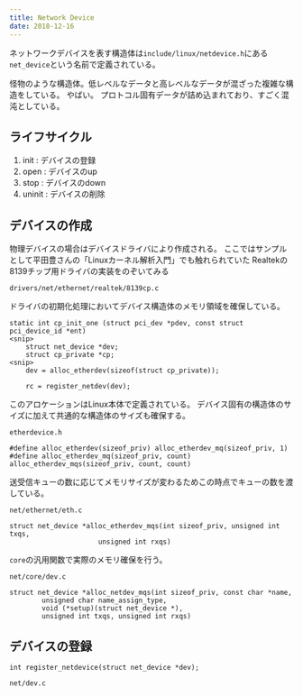 ```yaml
---
title: Network Device
date: 2018-12-16
---
```


ネットワークデバイスを表す構造体は`include/linux/netdevice.h`にある`net_device`という名前で定義されている。

怪物のような構造体。低レベルなデータと高レベルなデータが混ざった複雑な構造をしている。
やばい。
プロトコル固有データが詰め込まれており、すごく混沌としている。

ライフサイクル
-----------

1. init : デバイスの登録
2. open : デバイスのup
3. stop : デバイスのdown
4. uninit : デバイスの削除

デバイスの作成
--------

物理デバイスの場合はデバイスドライバにより作成される。
ここではサンプルとして平田豊さんの「Linuxカーネル解析入門」でも触れられていた
Realtekの8139チップ用ドライバの実装をのぞいてみる

`drivers/net/ethernet/realtek/8139cp.c`

ドライバの初期化処理においてデバイス構造体のメモリ領域を確保している。

```
static int cp_init_one (struct pci_dev *pdev, const struct pci_device_id *ent)
<snip>
	struct net_device *dev;
	struct cp_private *cp;
<snip>
	dev = alloc_etherdev(sizeof(struct cp_private));
```

```
	rc = register_netdev(dev);
```

このアロケーションはLinux本体で定義されている。
デバイス固有の構造体のサイズに加えて共通的な構造体のサイズも確保する。

`etherdevice.h`
```
#define alloc_etherdev(sizeof_priv) alloc_etherdev_mq(sizeof_priv, 1)
#define alloc_etherdev_mq(sizeof_priv, count) alloc_etherdev_mqs(sizeof_priv, count, count)
```

送受信キューの数に応じてメモリサイズが変わるためこの時点でキューの数を渡している。

`net/ethernet/eth.c`
```
struct net_device *alloc_etherdev_mqs(int sizeof_priv, unsigned int txqs,
				      unsigned int rxqs)
```

`core`の汎用関数で実際のメモリ確保を行う。

`net/core/dev.c`
```
struct net_device *alloc_netdev_mqs(int sizeof_priv, const char *name,
		unsigned char name_assign_type,
		void (*setup)(struct net_device *),
		unsigned int txqs, unsigned int rxqs)
```

デバイスの登録
---------

```
int register_netdevice(struct net_device *dev);
```

`net/dev.c`
